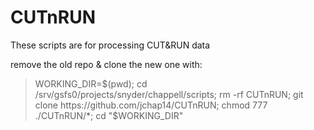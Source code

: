 # CUTnRUN
These scripts are for processing CUT&RUN data

remove the old repo & clone the new one with: 
> WORKING_DIR=$(pwd); cd /srv/gsfs0/projects/snyder/chappell/scripts; rm -rf CUTnRUN; git clone https://github.com/jchap14/CUTnRUN; chmod 777 ./CUTnRUN/*; cd "$WORKING_DIR"    
